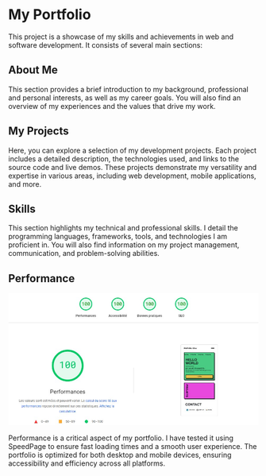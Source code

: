 # My Portfolio

This project is a showcase of my skills and achievements in web and software development. It consists of several main sections:

## About Me

This section provides a brief introduction to my background, professional and personal interests, as well as my career goals. You will also find an overview of my experiences and the values that drive my work.

## My Projects

Here, you can explore a selection of my development projects. Each project includes a detailed description, the technologies used, and links to the source code and live demos. These projects demonstrate my versatility and expertise in various areas, including web development, mobile applications, and more.

## Skills

This section highlights my technical and professional skills. I detail the programming languages, frameworks, tools, and technologies I am proficient in. You will also find information on my project management, communication, and problem-solving abilities.

## Performance

![alt text](https://github.com/hamidousow/hamidousow/blob/vuejs/public/pagespeed-screenshot.jpg?raw=true)

Performance is a critical aspect of my portfolio. I have tested it using SpeedPage to ensure fast loading times and a smooth user experience. The portfolio is optimized for both desktop and mobile devices, ensuring accessibility and efficiency across all platforms.

